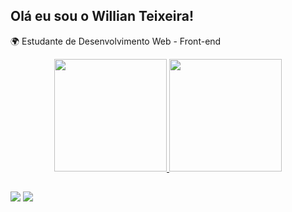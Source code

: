 ## Olá eu sou o Willian Teixeira!

🌍 Estudante de Desenvolvimento Web - Front-end

<div align="center">
  <a href="https://github.com/ wtmti2021">
  <img height="180em" src="https://github-readme-stats.vercel.app/api?username=wtmti2021&show_icons=true&theme=dark&include_all_commits=true&count_private=true"/>
  <img height="180em" src="https://github-readme-stats.vercel.app/api/top-langs/?username=wtmti2021&layout=compact&langs_count=7&theme=dark"/>
</div>

  ##
 
<div> 
  <a href = "mailto:willianteixeirademelo@gmail.com"><img src="https://img.shields.io/badge/-Gmail-%23333?style=for-the-badge&logo=gmail&logoColor=white](https://img.shields.io/badge/Gmail-D14836?style=for-the-badge&logo=gmail&logoColor=white" target="_blank"></a>
  <a href="https://www.linkedin.com/in/
  ella-ballerini-45875016a](https://www.linkedin.com/in/wtm2017" target="_blank"><img src="https://img.shields.io/badge/-LinkedIn-%230077B5?style=for-the-badge&logo=linkedin&logoColor=white" target="_blank](https://img.shields.io/badge/LinkedIn-0077B5?style=for-the-badge&logo=linkedin&logoColor=white"></a> 
 </div>

